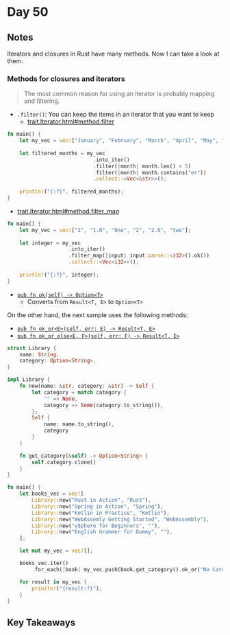 # Day 50

## Notes

Iterators and closures in Rust have many methods.
Now I can take a look at them.

### Methods for closures and iterators

> The most common reason for using an iterator is probably mapping and filtering. 

- `.filter()`: You can keep the items in an iterator that you want to keep
  - [trait.Iterator.html#method.filter](https://doc.rust-lang.org/std/iter/trait.Iterator.html#method.filter)

```rust
fn main() {
    let my_vec = vec!["January", "February", "March", "April", "May", "June", "July", "August", "September", "October", "November", "December"];
 
    let filtered_months = my_vec
                            .into_iter()
                            .filter(|month| month.len() > 5)
                            .filter(|month| month.contains("er"))
                            .collect::<Vec<&str>>();
 
    println!("{:?}", filtered_months);
}
```

- [trait.Iterator.html#method.filter_map](https://doc.rust-lang.org/std/iter/trait.Iterator.html#method.filter_map)

```rust
fn main() {
    let my_vec = vec!["1", "1.0", "One", "2", "2.0", "two"];
 
    let integer = my_vec
                    .into_iter()
                    .filter_map(|input| input.parse::<i32>().ok())
                    .collect::<Vec<i32>>();
 
    println!("{:?}", integer);
}
```

- [`pub fn ok(self) -> Option<T>`](https://doc.rust-lang.org/std/result/enum.Result.html#method.ok)
  - Converts from `Result<T, E>` to `Option<T>`

On the other hand, the next sample uses the following methods:

- [`pub fn ok_or<E>(self, err: E) -> Result<T, E>`](https://doc.rust-lang.org/stable/std/option/enum.Option.html#method.ok_or)
- [`pub fn ok_or_else<E, F>(self, err: F) -> Result<T, E>`](https://doc.rust-lang.org/stable/std/option/enum.Option.html#method.ok_or_else)

```rust
struct Library {
    name: String,
    category: Option<String>,
}

impl Library {
    fn new(name: &str, category: &str) -> Self {
        let category = match category {
            "" => None,
            category => Some(category.to_string()),
        };
        Self {
            name: name.to_string(),
            category
        }
    }

    fn get_category(&self) -> Option<String> {
        self.category.clone()
    }
}

fn main() {
    let books_vec = vec![
        Library::new("Rust in Action", "Rust"),
        Library::new("Spring in Action", "Spring"),
        Library::new("Kotlin in Practice", "Kotlin"),
        Library::new("WebAssemly Getting Started", "WebAssembly"),
        Library::new("vSphere for Beginners", ""),
        Library::new("English Grammer for Dummy", ""),
    ];

    let mut my_vec = vec![];

    books_vec.iter()
        .for_each(|book| my_vec.push(book.get_category().ok_or("No Category")));

    for result in my_vec {
        println!("{result:?}");
    }
}
```

## Key Takeaways
